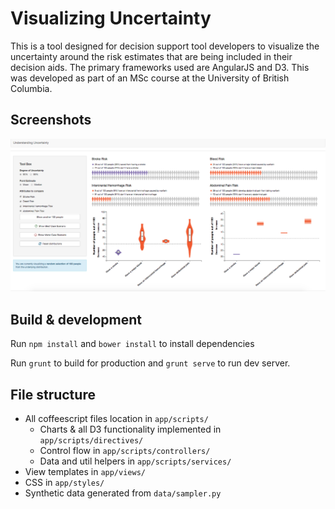 # Visualizing Uncertainty

This is a tool designed for decision support tool developers to visualize the uncertainty around the risk estimates that are being included in their decision aids. The primary frameworks used are AngularJS and D3. This was developed as part of an MSc course at the University of British Columbia.

## Screenshots
![Alt text](/repo_extras/images/Entire.png "Entire System")

## Build & development

Run `npm install` and `bower install` to install dependencies

Run `grunt` to build for production and `grunt serve` to run dev server.

## File structure

- All coffeescript files location in `app/scripts/`
  - Charts & all D3 functionality implemented in `app/scripts/directives/`
  - Control flow in `app/scripts/controllers/`
  - Data and util helpers in `app/scripts/services/`
- View templates in `app/views/`
- CSS in `app/styles/`
- Synthetic data generated from `data/sampler.py`

